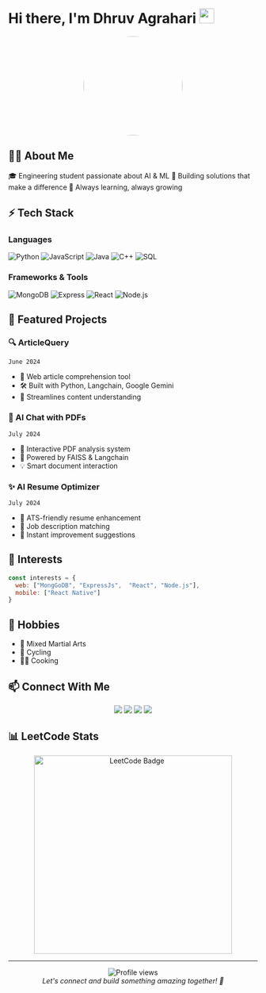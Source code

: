 # Hi there, I'm Dhruv Agrahari <img src="https://media.giphy.com/media/hvRJCLFzcasrR4ia7z/giphy.gif" width="30">

<div align="center">
  <img src="https://res.cloudinary.com/startup-grind/image/upload/c_fill,dpr_2,f_auto,g_center,q_auto:good/v1/gcs/platform-data-goog/avatars/dhruv_agrahari_L0aoqnl.jpg" width="200" height="auto" style="border-radius: 50%;">
</div>

## 👨‍💻 About Me
🎓 Engineering student passionate about AI & ML
🚀 Building solutions that make a difference
🌱 Always learning, always growing

## ⚡ Tech Stack

### Languages
![Python](https://img.shields.io/badge/Python-3776AB?style=for-the-badge&logo=python&logoColor=white)
![JavaScript](https://img.shields.io/badge/JavaScript-F7DF1E?style=for-the-badge&logo=javascript&logoColor=black)
![Java](https://img.shields.io/badge/Java-ED8B00?style=for-the-badge&logo=openjdk&logoColor=white)
![C++](https://img.shields.io/badge/C++-00599C?style=for-the-badge&logo=cplusplus&logoColor=white)
![SQL](https://img.shields.io/badge/SQL-4479A1?style=for-the-badge&logo=mysql&logoColor=white)

### Frameworks & Tools
![MongoDB](https://img.shields.io/badge/MongoDB-47A248?style=for-the-badge&logo=mongodb&logoColor=white)
![Express](https://img.shields.io/badge/Express-000000?style=for-the-badge&logo=express&logoColor=white)
![React](https://img.shields.io/badge/React-20232A?style=for-the-badge&logo=react&logoColor=61DAFB)
![Node.js](https://img.shields.io/badge/Node.js-339933?style=for-the-badge&logo=nodedotjs&logoColor=white)

## 🚀 Featured Projects

### 🔍 ArticleQuery
`June 2024`
- 📱 Web article comprehension tool
- 🛠️ Built with Python, Langchain, Google Gemini
- 🎯 Streamlines content understanding

### 💬 AI Chat with PDFs
`July 2024`
- 📄 Interactive PDF analysis system
- 🤖 Powered by FAISS & Langchain
- 💡 Smart document interaction

### ✨ AI Resume Optimizer
`July 2024`
- 📝 ATS-friendly resume enhancement
- 🎯 Job description matching
- 🔄 Instant improvement suggestions

## 🌟 Interests
```javascript
const interests = {
  web: ["MongGoDB", "ExpressJs",  "React", "Node.js"],
  mobile: ["React Native"]
}
```

## 🎨 Hobbies
- 🥋 Mixed Martial Arts
- 🚴 Cycling
- 👨‍🍳 Cooking

## 📫 Connect With Me
<p align="center">
  <a href="mailto:dhruv.agrahari25@gmail.com"><img src="https://img.shields.io/badge/Gmail-D14836?style=for-the-badge&logo=gmail&logoColor=white"></a>
  <a href="https://www.instagram.com/dhruv.agrahari25/"><img src="https://img.shields.io/badge/Instagram-E4405F?style=for-the-badge&logo=instagram&logoColor=white"></a>
  <a href="https://www.linkedin.com/in/dhruv-agrahari-0a2371262/"><img src="https://img.shields.io/badge/LinkedIn-0077B5?style=for-the-badge&logo=linkedin&logoColor=white"></a>
  <a href="https://leetcode.com/u/user7935PU/"><img src="https://img.shields.io/badge/LeetCode-FFA116?style=for-the-badge&logo=leetcode&logoColor=black"></a>
</p>

## 📊 LeetCode Stats
<div align="center">
  <img src="https://res.cloudinary.com/difjdpchr/image/upload/v1735926041/Screenshot_2024-12-01_124222_robxnf.png" alt="LeetCode Badge" width="400">
</div>

---

<div align="center">
  <img src="https://komarev.com/ghpvc/?username=dhruvagrahari&color=blueviolet&style=flat-square" alt="Profile views">
</div>

<div align="center">
  <i>Let's connect and build something amazing together! 🚀</i>
</div>
